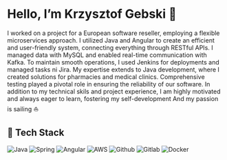 # Hello, I’m Krzysztof Gebski 👋

I worked on a project for a European software reseller, employing a flexible microservices approach.
I utilized Java and Angular to create an efficient and user-friendly system, connecting everything through RESTful APIs. I managed data with MySQL and enabled real-time communication with Kafka. To maintain smooth operations, I used Jenkins for deployments and managed tasks ni Jira.
My expertise extends to Java development, where I created solutions for pharmacies and medical clinics. Comprehensive testing played a pivotal role in ensuring the reliability of our software.
In addition to my technical skils and project experience, I am highly motivated and always eager to learn, fostering my self-development
And my passion is sailing ⛵️

## 🧰 Tech Stack
![Java](https://img.shields.io/badge/-Java-orange?style=for-the-badge&logo=java) ![Spring](https://img.shields.io/badge/-Spring-green?style=for-the-badge&logo=spring) ![Angular](https://img.shields.io/badge/-Angular-red?style=for-the-badge&logo=angular) ![AWS](https://img.shields.io/badge/-aws-grey?style=for-the-badge&logo=amazon) ![Github](https://img.shields.io/badge/-Github-black?style=for-the-badge&logo=github) ![Gitlab](https://img.shields.io/badge/-Gitlab-blueviolet?style=for-the-badge&logo=gitlab) ![Docker](https://img.shields.io/badge/-docker-white?style=for-the-badge&logo=docker) 
